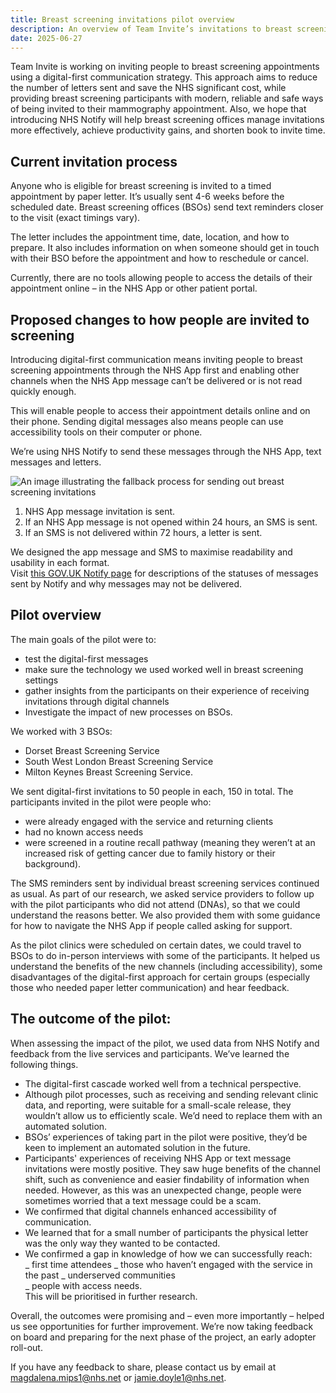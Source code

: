 ```yaml
---
title: Breast screening invitations pilot overview
description: An overview of Team Invite’s invitations to breast screening pilot December 2024 – February 2025 
date: 2025-06-27
---
```


Team Invite is working on inviting people to breast screening appointments using a digital-first communication strategy. This approach aims to reduce the number of letters sent and save the NHS significant cost, while providing breast screening participants with modern, reliable and safe ways of being invited to their mammography appointment. Also, we hope that introducing NHS Notify will help breast screening offices manage invitations more effectively, achieve productivity gains, and shorten book to invite time.

## Current invitation process

Anyone who is eligible for breast screening is invited to a timed appointment by paper letter. It’s usually sent 4-6 weeks before the scheduled date. Breast screening offices (BSOs) send text reminders closer to the visit (exact timings vary).

The letter includes the appointment time, date, location, and how to prepare. It also includes information on when someone should get in touch with their BSO before the appointment and how to reschedule or cancel.

Currently, there are no tools allowing people to access the details of their appointment online – in the NHS App or other patient portal.

## Proposed changes to how people are invited to screening

Introducing digital-first communication means inviting people to breast screening appointments through the NHS App first and enabling other channels when the NHS App message can’t be delivered or is not read quickly enough.

This will enable people to access their appointment details online and on their phone. Sending digital messages also means people can use accessibility tools on their computer or phone.

We’re using NHS Notify to send these messages through the NHS App, text messages and letters.

![An image illustrating the fallback process for sending out breast screening invitations](fallback-process.png 'Image of the fallback process')

1. NHS App message invitation is sent.
2. If an NHS App message is not opened within 24 hours, an SMS is sent.
3. If an SMS is not delivered within 72 hours, a letter is sent.

We designed the app message and SMS to maximise readability and usability in each format.  
Visit [this GOV.UK Notify page](https://www.notifications.service.gov.uk/using-notify/message-status/sms) for descriptions of the statuses of messages sent by Notify and why messages may not be delivered.

## Pilot overview

The main goals of the pilot were to:

- test the digital-first messages
- make sure the technology we used worked well in breast screening settings
- gather insights from the participants on their experience of receiving invitations through digital channels
- Investigate the impact of new processes on BSOs.

We worked with 3 BSOs:

- Dorset Breast Screening Service
- South West London Breast Screening Service
- Milton Keynes Breast Screening Service.

We sent digital-first invitations to 50 people in each, 150 in total. The participants invited in the pilot were people who:

- were already engaged with the service and returning clients
- had no known access needs
- were screened in a routine recall pathway (meaning they weren’t at an increased risk of getting cancer due to family history or their background).

The SMS reminders sent by individual breast screening services continued as usual. As part of our research, we asked service providers to follow up with the pilot participants who did not attend (DNAs), so that we could understand the reasons better. We also provided them with some guidance for how to navigate the NHS App if people called asking for support.

As the pilot clinics were scheduled on certain dates, we could travel to BSOs to do in-person interviews with some of the participants. It helped us understand the benefits of the new channels (including accessibility), some disadvantages of the digital-first approach for certain groups (especially those who needed paper letter communication) and hear feedback.

## The outcome of the pilot:

When assessing the impact of the pilot, we used data from NHS Notify and feedback from the live services and participants. We’ve learned the following things.

- The digital-first cascade worked well from a technical perspective.
- Although pilot processes, such as receiving and sending relevant clinic data, and reporting, were suitable for a small-scale release, they wouldn’t allow us to efficiently scale. We’d need to replace them with an automated solution.
- BSOs’ experiences of taking part in the pilot were positive, they’d be keen to implement an automated solution in the future.
- Participants' experiences of receiving NHS App or text message invitations were mostly positive. They saw huge benefits of the channel shift, such as convenience and easier findability of information when needed. However, as this was an unexpected change, people were sometimes worried that a text message could be a scam.
- We confirmed that digital channels enhanced accessibility of communication.
- We learned that for a small number of participants the physical letter was the only way they wanted to be contacted.
- We confirmed a gap in knowledge of how we can successfully reach:  
   _ first time attendees
  _ those who haven’t engaged with the service in the past
  _ underserved communities  
   _ people with access needs.  
  This will be prioritised in further research.

Overall, the outcomes were promising and – even more importantly – helped us see opportunities for further improvement. We’re now taking feedback on board and preparing for the next phase of the project, an early adopter roll-out.

If you have any feedback to share, please contact us by email at [magdalena.mips1@nhs.net](mailto:magdalena.mips1@nhs.net) or [jamie.doyle1@nhs.net](mailto:jamie.doyle1@nhs.net).
